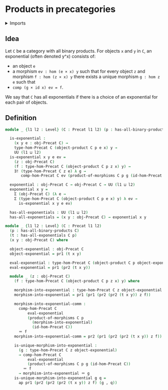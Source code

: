 # Products in precategories

<details><summary>Imports</summary>
```agda
module category-theory.exponential-objects-precategories where
open import category-theory.precategories
open import category-theory.products-precategories
open import foundation-core.identity-types
open import foundation.dependent-pair-types
open import foundation.unique-existence
open import foundation.universe-levels
```
</details>

## Idea

Let `C` be a category with all binary products. For objects `x` and `y` in `C`, an exponential (often denoted y^x) consists of:
- an object `e`
- a morphism `ev : hom (e × x) y`
such that for every object `z` and morphism `f : hom (z × x) y` there exists a unique morphism `g : hom z e` such that
- `comp (g × id x) ev = f`.

We say that `C` has all exponentials if there is a choice of an exponential for each pair of objects.

## Definition

```agda
module _ {l1 l2 : Level} (C : Precat l1 l2) (p : has-all-binary-products C) where

  is-exponential :
    (x y e : obj-Precat C) →
    type-hom-Precat C (object-product C p e x) y →
    UU (l1 ⊔ l2)
  is-exponential x y e ev =
    (z : obj-Precat C)
    (f : type-hom-Precat C (object-product C p z x) y) →
    ∃! (type-hom-Precat C z e) λ g →
       comp-hom-Precat C ev (product-of-morphisms C p g (id-hom-Precat C)) ＝ f

  exponential : obj-Precat C → obj-Precat C → UU (l1 ⊔ l2)
  exponential x y =
    Σ (obj-Precat C) (λ e →
    Σ (type-hom-Precat C (object-product C p e x) y) λ ev →
      is-exponential x y e ev)

  has-all-exponentials : UU (l1 ⊔ l2)
  has-all-exponentials = (x y : obj-Precat C) → exponential x y

module _ {l1 l2 : Level} (C : Precat l1 l2)
  (p : has-all-binary-products C)
  (t : has-all-exponentials C p)
  (x y : obj-Precat C) where

  object-exponential : obj-Precat C
  object-exponential = pr1 (t x y)

  eval-exponential : type-hom-Precat C (object-product C p object-exponential x) y
  eval-exponential = pr1 (pr2 (t x y))

  module _ (z : obj-Precat C)
    (f : type-hom-Precat C (object-product C p z x) y) where

    morphism-into-exponential : type-hom-Precat C z object-exponential
    morphism-into-exponential = pr1 (pr1 (pr2 (pr2 (t x y)) z f))

    morphism-into-exponential-comm :
      comp-hom-Precat C
          eval-exponential
          (product-of-morphisms C p
            (morphism-into-exponential)
            (id-hom-Precat C))
      ＝ f
    morphism-into-exponential-comm = pr2 (pr1 (pr2 (pr2 (t x y)) z f))

    is-unique-morphism-into-exponential :
      (g : type-hom-Precat C z object-exponential)
      → comp-hom-Precat C
          eval-exponential
          (product-of-morphisms C p g (id-hom-Precat C))
        ＝ f
      → morphism-into-exponential ＝ g
    is-unique-morphism-into-exponential g q =
      ap pr1 (pr2 (pr2 (pr2 (t x y)) z f) (g , q))
```
